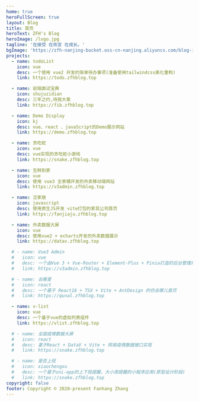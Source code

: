 ```yaml
---
home: true
heroFullScreen: true
layout: Blog
title: 首页
heroText: ZFH's Blog
heroImage: /logo.jpg
tagline: '在接受 在改变 在成长。'
bgImage: 'https://zfh-nanjing-bucket.oss-cn-nanjing.aliyuncs.com/blog-images/bg.jpg'
projects:
  - name: todoList
    icon: vue
    desc: 一个使用 vue2 开发的简单待办事项(准备使用tailwindcss美化重构)
    link: https://todo.zfhblog.top

  - name: 前端面试宝典
    icon: shujuzidian
    desc: 三年之约,待我大乘
    link: https://fib.zfhblog.top

  - name: Demo Display
    icon: kj
    desc: vue、react 、javaScript的Demo展示网站
    link: https://demo.zfhblog.top

  - name: 贪吃蛇
    icon: vue
    desc: vue实现的贪吃蛇小游戏
    link: https://snake.zfhblog.top

  - name: 生鲜到家
    icon: vue
    desc: 使用 vue3 全家桶开发的外卖移动端网站
    link: https://v3admin.zfhblog.top

  - name: 泛家居
    icon: javascript
    desc: 使用原生JS开发 vite打包的家具公司首页
    link: https://fanjiaju.zfhblog.top

  - name: 外卖数据大屏
    icon: vue
    desc: 使用vue2 + echarts开发的外卖数据展示
    link: https://datav.zfhblog.top

  # - name: Vue3 Admin
  #   icon: vue
  #   desc: 一个由Vue 3 + Vue-Router + Element-Plus + Pinia打造的后台管理系统
  #   link: https://v3admin.zfhblog.top

  # - name: 去哪里
  #   icon: react
  #   desc: 一个基于 React18 + TSX + Vite + AntDesign 的仿去哪儿首页
  #   link: https://qunal.zfhblog.top

  - name: v-list
    icon: vue
    desc: 一个基于vue的虚拟列表组件
    link: https://vlist.zfhblog.top

  # - name: 全国疫情数据大屏
  #   icon: react
  #   desc: 基于React + DataV + Vite + 网易疫情数据接口实现
  #   link: https://snake.zfhblog.top

  # - name: 是否上班
  #   icon: xiaochengxu
  #   desc: 一个基于uni-app的上下班提醒，大小周提醒的小程序应用(原型设计阶段)
  #   link: https://snake.zfhblog.top
copyright: false
footer: Copyright © 2020-present Fanhang Zhang
---
```


<Busuanzi />

